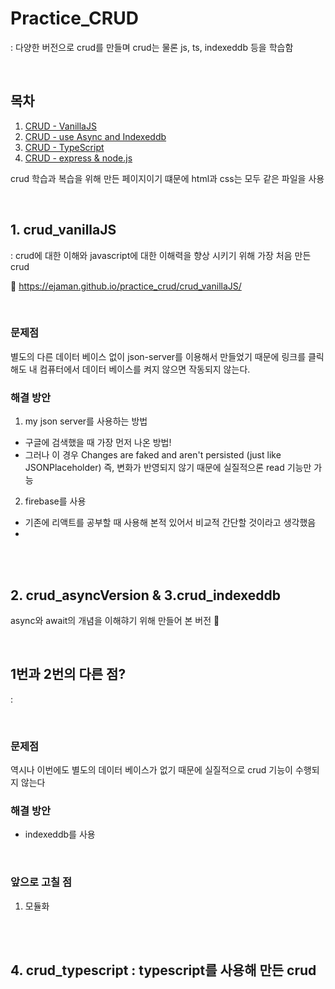 # Practice_CRUD
: 다양한 버전으로 crud를 만들며 crud는 물론 js, ts, indexeddb 등을 학습함

<br />

## 목차
1. [CRUD - VanillaJS](1.-crud_vanillaJS)
2. [CRUD - use Async and Indexeddb](2.-crud_asyncVersion-&-3.-crud_indexeddb)
3. [CRUD - TypeScript](4.-crud_typescript)
4. [CRUD - express & node.js](https://github.com/ejaman/express-crud)

crud 학습과 복습을 위해 만든 페이지이기 떄문에 html과 css는 모두 같은 파일을 사용

<br />


## 1. crud_vanillaJS
: crud에 대한 이해와 javascript에 대한 이해력을 향상 시키기 위해 가장 처음 만든 crud

🔗 https://ejaman.github.io/practice_crud/crud_vanillaJS/

<br />

### 문제점
별도의 다른 데이터 베이스 없이 json-server를 이용해서 만들었기 때문에 링크를 클릭해도 내 컴퓨터에서 데이터 베이스를 켜지 않으면 작동되지 않는다.

### 해결 방안
1. my json server를 사용하는 방법
- 구글에 검색했을 때 가장 먼저 나온 방법!
- 그러나 이 경우 Changes are faked and aren't persisted (just like JSONPlaceholder) 즉, 변화가 반영되지 않기 때문에 실질적으론 read 기능만 가능
2. firebase를 사용
- 기존에 리액트를 공부할 때 사용해 본적 있어서 비교적 간단할 것이라고 생각했음
- 

<br /><br />

## 2. crud_asyncVersion & 3.crud_indexeddb 
async와 await의 개념을 이해햐기 위해 만들어 본 버전
🔗 

<br />

## 1번과 2번의 다른 점?
:

<br />

### 문제점
역시나 이번에도 별도의 데이터 베이스가 없기 때문에 실질적으로 crud 기능이 수행되지 않는다

### 해결 방안
- indexeddb를 사용

<br />

### 앞으로 고칠 점
1. 모듈화

<br /><br />

## 4. crud_typescript : typescript를 사용해 만든 crud
